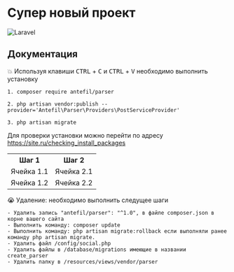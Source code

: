 # Супер новый проект

![Laravel](https://laravel.com/img/logotype.min.svg)

## Документация

:boom: Используя клавиши <kbd>CTRL</kbd> + <kbd>C</kbd> и <kbd>CTRL</kbd> + <kbd>V</kbd> необходимо выполнить установку

	1. composer require antefil/parser
 
	2. php artisan vendor:publish --provider='Antefil\Parser\Providers\PostServiceProvider'

	3. php artisan migrate

Для проверки установки можно перейти по адресу https://site.ru/checking_install_packages
	
<table>
    <tr>
        <th>Шаг 1</th>
        <th>Шаг 2</th>
    </tr>
    <tr>
        <td>Ячейка 1.1</td>
        <td>Ячейка 2.1</td>
    </tr>
    <tr>
        <td>Ячейка 1.2</td>
        <td>Ячейка 2.2</td>
    </tr>
</table>

:sob: Удаление: необходимо выполнить следущее шаги
	
	- Удалить запись "antefil/parser": "^1.0", в файле composer.json в корне вашего сайта
	- Выполнить команду: composer update
	- Выполнить команду: php artisan migrate:rollback если выполняли ранее команду php artisan migrate.
	- Удалить файл /config/social.php
	- Удалить файлы в /database/migrations имеющие в названии create_parser
	- Удалить папку в /resources/views/vendor/parser


